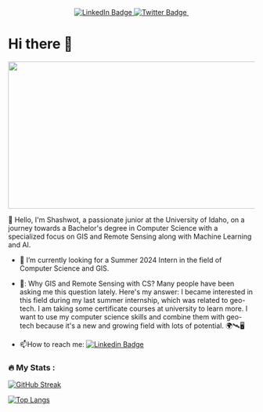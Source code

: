 
<div style="text-align: center;">
  <div id="badges">
    <a href="[your-linkedin-URL](https://www.linkedin.com/in/shashwot-niraula-469862213/)">
      <img src="https://img.shields.io/badge/LinkedIn-blue" alt="LinkedIn Badge"/>
    </a>
    <a href="your-twitter-URL">
      <img src="https://img.shields.io/badge/Twitter-blue" alt="Twitter Badge"/>
    </a>
    <img src="https://komarev.com/ghpvc/?username=your-github-username&style=flat-square&color=blue" alt=""/>
  </div>
</div>

<h1> Hi there 👋</h1>

<div align="center">
  <img src="https://media.giphy.com/media/YbXLZ6dymH758xSEbM/giphy.gif" width="600" height="300"/>
</div>



👋 Hello, I'm Shashwot, a passionate junior at the University of Idaho, on a journey towards a Bachelor's degree in Computer Science with a specialized focus on GIS and Remote Sensing along with Machine Learning and AI.

- :telescope: I’m currently looking for a Summer 2024 Intern in the field of Computer Science and GIS.

- 🤔: Why GIS and Remote Sensing with CS? Many people have been asking me this question lately. Here's my answer: I became interested in this field during my last summer internship, which was related to geo-tech. I am taking some certificate courses at university to learn more. I want to use my computer science skills and combine them with geo-tech because it's a new and growing field with lots of potential. 🌍🛰️🖥️

- :mailbox:How to reach me:   [![Linkedin Badge](https://img.shields.io/badge/-Shashwot-blue?style=flat&logo=Linkedin&logoColor=white)](https://www.linkedin.com/in/shashwot-niraula-469862213/)

### :fire: My Stats : 
[![GitHub Streak](http://github-readme-streak-stats.herokuapp.com?user=physic1990&theme=shades-of-purple&border_radius=4.6&mode=weekly)](https://git.io/streak-stats)

[![Top Langs](https://github-readme-stats.vercel.app/api/top-langs/?username=physic1990&layout=compact&theme=vision-friendly-dark)](https://github.com/anuraghazra/github-readme-stats)


<!--
**Physic1990/physic1990** is a ✨ _special_ ✨ repository because its `README.md` (this file) appears on your GitHub profile.

Here are some ideas to get you started:

- 🔭 I’m currently working on ...
- 🌱 I’m currently learning ...
- 👯 I’m looking to collaborate on ...
- 🤔 I’m looking for help with ...
- 💬 Ask me about ...
- 📫 How to reach me: ...
- 😄 Pronouns: ...
- ⚡ Fun fact: ...
-->
